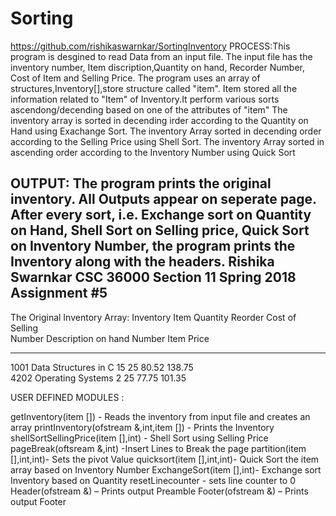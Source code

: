 # Sorting
https://github.com/rishikaswarnkar/SortingInventory
PROCESS:This program is desgined to read Data from an input file.
The input file has the inventory number, Item discription,Quantity on hand, Recorder Number, Cost of Item and Selling Price.
The program uses an array of structures,Inventory[],store structure called "item". Item stored all the information related to
"Item" of Inventory.It perform various sorts ascendong/decending based on one of the attributes of "item" 
The inventory array is sorted in decending irder according to the Quantity on Hand using Exachange Sort.
The inventory Array sorted in decending order according to the Selling Price using Shell Sort. 
The inventory Array sorted in ascending order according to the Inventory Number using Quick Sort

OUTPUT: The program prints the original inventory. All Outputs appear on seperate page. 
After every sort, i.e. Exchange sort on Quantity on Hand, Shell Sort on Selling
price, Quick Sort on Inventory Number, the program prints the Inventory along with the
headers.
              Rishika Swarnkar        CSC 36000     Section 11
                   Spring 2018    Assignment #5
---------------------------------------------------------------------------- 

The Original Inventory Array:
Inventory Item                     Quantity  Reorder   Cost of   Selling   
Number    Description              on hand   Number    Item      Price     
-------   --------------------     -------   -------   -------   -------   
1001      Data Structures in C     15        25        80.52     138.75    
4202      Operating Systems        2         25        77.75     101.35  


USER DEFINED MODULES : 

getInventory(item []) - Reads the inventory from input file and creates an array 
printInventory(ofstream &,int,item []) - Prints the Inventory
shellSortSellingPrice(item [],int) - Shell Sort using Selling Price 
pageBreak(oftsream &,int) -Insert Lines to Break the page
partition(item [],int,int)- Sets the pivot Value 
quicksort(item [],int,int)- Quick Sort the item array based on Inventory Number 
ExchangeSort(item [],int)- Exchange sort Inventory based on Quantity 
resetLinecounter - sets line counter to 0 
Header(ofstream &) – Prints output Preamble 
Footer(ofstream &) – Prints output Footer 
